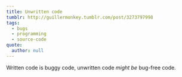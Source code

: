 ```yaml
---
title: Unwritten code
tumblr: http://guillermonkey.tumblr.com/post/3273797998
tags:
  - bugs
  - programming
  - source-code
quote:
  author: null
---
```


Written code is buggy code, unwritten code *might be* bug-free code.
